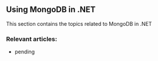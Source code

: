 ## Using MongoDB in .NET

This section contains the topics related to MongoDB in .NET
### Relevant articles:

- pending
